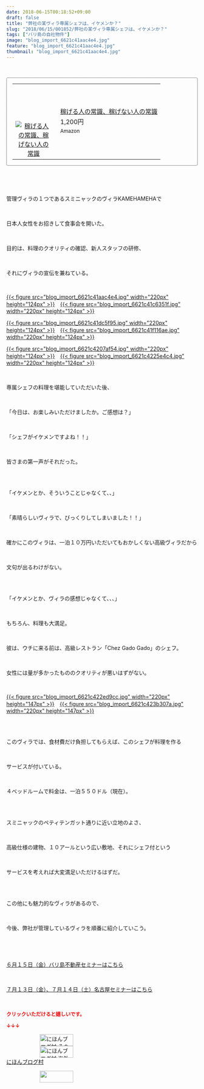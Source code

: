 ```yaml
---
date: 2018-06-15T00:18:52+09:00
draft: false
title: "弊社の某ヴィラ専属シェフは、イケメンか？"
slug: "2018/06/15/001852/弊社の某ヴィラ専属シェフは、イケメンか？"
tags: ["バリ島の自社物件"]
image: "blog_import_6621c41aac4e4.jpg"
feature: "blog_import_6621c41aac4e4.jpg"
thumbnail: "blog_import_6621c41aac4e4.jpg"
---
```

<p> </p><div contenteditable="false" style="padding: 15px; border-radius: 4px; border: 1px dotted currentColor; border-image: none;"><table border="0" cellpadding="0" cellspacing="0" style="margin: 0px; table-layout: fixed;" width="100%">	<tbody width="100%">		<tr>			<td aligin="center" style="vertical-align: middle;" width="95"><span style="text-align: center; display: block;"><a href="affiliate.do?affiliateId=37447166" alt0="BlogAffiliate" target="_blank" rel="nofollow"><img alt="稼げる人の常識、稼げない人の常識" border="0" data-img="affiliate" src="data:image/svg+xml;charset=utf-8,%3Csvg%20xmlns%3D%22http%3A%2F%2Fwww.w3.org%2F2000%2Fsvg%22%20title%3D%22Placeholder%20for%20Images%22%20role%3D%22presentation%22%20viewBox%3D%220%200%201%201%22%20%2F%3E" style="margin: 0px; vertical-align: middle; max-width: 95px;" data-src="https://images-fe.ssl-images-amazon.com/images/I/51Ft8zEBpkL._SL160_.jpg"/><noscript><img alt="稼げる人の常識、稼げない人の常識" border="0" data-img="affiliate" src="https://images-fe.ssl-images-amazon.com/images/I/51Ft8zEBpkL._SL160_.jpg" style="margin: 0px; vertical-align: middle; max-width: 95px;"></noscript></a></span></td>			<td style="line-height: 1.5; padding-left: 15px; vertical-align: middle;"><a href="affiliate.do?affiliateId=37447166" alt0="BlogAffiliate" target="_blank" rel="nofollow">稼げる人の常識、稼げない人の常識</a>			<div style="padding: 3px 0px;">1,200円</div>			<div style="font-size: 0.83em;">Amazon</div></td>		</tr>	</tbody></table></div><p> </p><p> </p><p>管理ヴィラの１つであるスミニャックのヴィラKAMEHAMEHAで</p><p> </p><p>日本人女性をお招きして食事会を開いた。</p><p> </p><p>目的は、料理のクオリティの確認、新人スタッフの研修、</p><p> </p><p>それにヴィラの宣伝を兼ねている。</p><p> </p><p><a href="blog_import_6621c41aac4e4.jpg">{{< figure src="blog_import_6621c41aac4e4.jpg" width="220px" height="124px" >}}</a>　<a href="blog_import_6621c41c6351f.jpg">{{< figure src="blog_import_6621c41c6351f.jpg" width="220px" height="124px" >}}</a></p><p><a href="blog_import_6621c41dc5f95.jpg">{{< figure src="blog_import_6621c41dc5f95.jpg" width="220px" height="124px" >}}</a>　<a href="blog_import_6621c41f116ae.jpg">{{< figure src="blog_import_6621c41f116ae.jpg" width="220px" height="124px" >}}</a></p><p><a href="blog_import_6621c4207af54.jpg">{{< figure src="blog_import_6621c4207af54.jpg" width="220px" height="124px" >}}</a>　<a href="blog_import_6621c4225e4c4.jpg">{{< figure src="blog_import_6621c4225e4c4.jpg" width="220px" height="124px" >}}</a></p><p> </p><p>専属シェフの料理を堪能していただいた後、</p><p> </p><p>「今日は、お楽しみいただけましたか。ご感想は？」</p><p> </p><p>「シェフがイケメンですよね！！」</p><p> </p><p>皆さまの第一声がそれだった。</p><p> </p><p><br/>「イケメンとか、そういうことじゃなくて、、」</p><p> </p><p>「素晴らしいヴィラで、びっくりしてしまいました！！」</p><p> </p><p>確かにこのヴィラは、一泊１０万円いただいてもおかしくない高級ヴィラだから</p><p> </p><p>文句が出るわけがない。</p><p> </p><p><br/>「イケメンとか、ヴィラの感想じゃなくて、、、」</p><p> </p><p>もちろん、料理も大満足。</p><p> </p><p>彼は、ウチに来る前は、高級レストラン「Chez Gado Gado」のシェフ。</p><p> </p><p>女性には量が多かったもののクオリティが悪いはずがない。</p><p> </p><p><a href="blog_import_6621c422ed9cc.jpg">{{< figure src="blog_import_6621c422ed9cc.jpg" width="220px" height="147px" >}}</a>　<a href="blog_import_6621c423b307a.jpg">{{< figure src="blog_import_6621c423b307a.jpg" width="220px" height="147px" >}}</a></p><p> </p><p><br/>このヴィラでは、食材費だけ負担してもらえば、このシェフが料理を作る</p><p> </p><p>サービスが付いている。</p><p> </p><p>４ベッドルームで料金は、一泊５５０ドル（現在）。</p><p> </p><p><br/>スミニャックのペティテンガット通りに近い立地のよさ、</p><p> </p><p>高級仕様の建物、１０アールという広い敷地、それにシェフ付という</p><p> </p><p>サービスを考えれば大変満足いただけるはずだ。</p><p> </p><p><br/>この他にも魅力的なヴィラがあるので、</p><p> </p><p>今後、弊社が管理しているヴィラを順番に紹介していこう。</p><p> </p><p> </p><p><a href="iin.co.jp" target="_blank">６月１５日（金）バリ島不動産セミナーはこちら</a></p><p> </p><p><a href="entry-12382733710.html" target="_blank">７月１３日（金）、７月１４日（土）名古屋セミナーはこちら</a></p><p> </p><p><font color="#ff0000" size="2"><strong>クリックいただけると嬉しいです。</strong></font></p><p><font color="#ff0000" size="2"><strong>↓↓↓</strong></font></p><p><a href="ranking.html?p_cid=01260127" id="&amp;blogmura_banner" target="_blank"><img alt="にほんブログ村 その他生活ブログ 不動産投資へ" border="0" height="31" src="data:image/svg+xml;charset=utf-8,%3Csvg%20xmlns%3D%22http%3A%2F%2Fwww.w3.org%2F2000%2Fsvg%22%20title%3D%22Placeholder%20for%20Images%22%20role%3D%22presentation%22%20viewBox%3D%220%200%2088%2031%22%20%2F%3E" width="88" data-src="https://img-proxy.blog-video.jp/images?url=http%3A%2F%2Flife.blogmura.com%2Fhudousantoushi%2Fimg%2Fhudousantoushi88_31.gif" style="aspect-ratio: auto 88 / 31;"/><noscript><img alt="にほんブログ村 その他生活ブログ 不動産投資へ" border="0" height="31" src="https://img-proxy.blog-video.jp/images?url=http%3A%2F%2Flife.blogmura.com%2Fhudousantoushi%2Fimg%2Fhudousantoushi88_31.gif" width="88"></noscript></a><br/><a href="ranking.html?p_cid=01260127" target="_blank"><img alt="にほんブログ村 海外生活ブログ バリ島情報へ" border="0" height="31" src="data:image/svg+xml;charset=utf-8,%3Csvg%20xmlns%3D%22http%3A%2F%2Fwww.w3.org%2F2000%2Fsvg%22%20title%3D%22Placeholder%20for%20Images%22%20role%3D%22presentation%22%20viewBox%3D%220%200%2088%2031%22%20%2F%3E" width="88" data-src="https://img-proxy.blog-video.jp/images?url=http%3A%2F%2Foverseas.blogmura.com%2Fbali%2Fimg%2Fbali88_31.gif" style="aspect-ratio: auto 88 / 31;"/><noscript><img alt="にほんブログ村 海外生活ブログ バリ島情報へ" border="0" height="31" src="https://img-proxy.blog-video.jp/images?url=http%3A%2F%2Foverseas.blogmura.com%2Fbali%2Fimg%2Fbali88_31.gif" width="88"></noscript></a><br/><a href="ranking.html?p_cid=01260127" target="_blank">にほんブログ村</a></p><p><a href="link.php?1804582" title="人気ブログランキングへ"><img border="0" height="31" src="data:image/svg+xml;charset=utf-8,%3Csvg%20xmlns%3D%22http%3A%2F%2Fwww.w3.org%2F2000%2Fsvg%22%20title%3D%22Placeholder%20for%20Images%22%20role%3D%22presentation%22%20viewBox%3D%220%200%2088%2031%22%20%2F%3E" width="88" data-src="https://blog.with2.net/img/banner/banner_22.gif" style="aspect-ratio: auto 88 / 31;"/><noscript><img border="0" height="31" src="https://blog.with2.net/img/banner/banner_22.gif" width="88"></noscript></a></p><p> </p>

